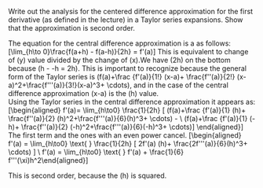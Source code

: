 Write out the analysis for the centered difference approximation for the
first derivative (as defined in the lecture) in a Taylor series
expansions. Show that the approximation is second order.

The equation for the central difference approximation is a as follows:
\[\lim_{h\to 0}\frac{f(a+h) - f(a-h)}{2h} = f'(a)\] This is equivalent
to change of \(y\) value divided by the change of \(x\).We have \(2h\)
on the bottom because \(h - -h = 2h\). This is important to recognize
because the general form of the Taylor series is
\(f(a)+\frac {f'(a)}{1!} (x-a)+ \frac{f''(a)}{2!} (x-a)^2+\frac{f'''(a)}{3!}(x-a)^3+ \cdots\),
and in the case of the central difference approximation \(x-a\) is the
\(h\) value.  
Using the Taylor series in the central difference approximation it
appears as: \[\begin{aligned}
  f'(a)= \lim_{h\to0} \frac{1}{2h} [ (f(a)+\frac {f'(a)}{1} (h)+ \frac{f''(a)}{2} (h)^2+\frac{f'''(a)}{6}(h)^3+ \cdots)  -   \\
(f(a)+\frac {f'(a)}{1} (-h)+ \frac{f''(a)}{2} (-h)^2+\frac{f'''(a)}{6}(-h)^3+ \cdots)]  \end{aligned}\]
The first term and the ones with an even power cancel. \[\begin{aligned}
   f'(a) = \lim_{h\to0} \text{ } \frac{1}{2h} [ 2f'(a) (h)+ \frac{2f'''(a)}{6}(h)^3+ \cdots) ] \\
    f'(a) = \lim_{h\to0} \text{ } f'(a) + \frac{1}{6} f'''(\xi)h^2\end{aligned}\]

This is second order, because the \(h\) is squared.
